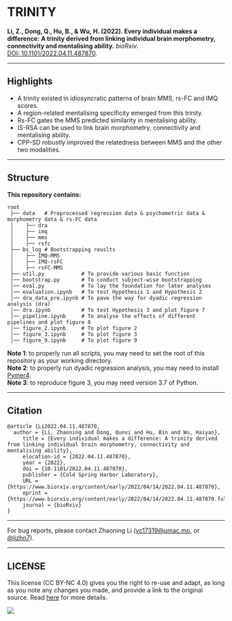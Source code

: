 # TRINITY

**Li, Z., Dong, Q., Hu, B., & Wu, H. (2022). Every individual makes a difference: A trinity derived from linking individual brain morphometry, connectivity and mentalising ability.** *bioRxiv*. <br />
[DOI: 10.1101/2022.04.11.487870](https://doi.org/10.1101/2022.04.11.487870).
___

## Highlights
- A trinity existed in idiosyncratic patterns of brain MMS, rs-FC and IMQ scores.
- A region-related mentalising specificity emerged from this trinity.
- Rs-FC gates the MMS predicted similarity in mentalising ability.
- IS-RSA can be used to link brain morphometry, connectivity and mentalising ability.
- CPP-SD robustly improved the relatedness between MMS and the other two modalities.
___

## Structure

**This repository contains:**
```
root
 ├── data   # Preprocessed regression data & psychometric data & morphometry data & rs-FC data
 │    ├── dra 
 │    ├── imq 
 │    ├── mms
 │    ├── rsfc
 ├── bs_log # Bootstrapping reuslts
 │    ├── IMQ-MMS
 │    ├── IMQ-rsFC
 │    ├── rsFC-MMS
 ├── util.py            # To provide various basic function
 │── bootstrap.py       # To conduct subject-wise bootstrapping 
 │── eval.py            # To lay the foundation for later analyses
 │── evaluation.ipynb   # To test Hypothesis 1 and Hypothesis 2
 │── dra_data_pre.ipynb # To pave the way for dyadic regression analysis (dra)
 │── dra.ipynb          # To test Hypothesis 3 and plot figure 7
 │── pipeline.ipynb     # To analyse the effects of different pipelines and plot figure 8
 │── figure_2.ipynb     # To plot figure 2
 │── figure_3.ipynb     # To plot figure 3
 │── figure_9.ipynb     # To plot figure 9
```

**Note 1**: to properly run all scripts, you may need to set the root of this repository as your working directory. <br />
**Note 2**: to properly run dyadic regression analysis, you may need to install [Pymer4](https://eshinjolly.com/pymer4/). <br />
**Note 3**: to reproduce figure 3, you may need version 3.7 of Python. <br />
___

## Citation

    @article {Li2022.04.11.487870,
      author = {Li, Zhaoning and Dong, Qunxi and Hu, Bin and Wu, Haiyan},
	     title = {Every individual makes a difference: A trinity derived from linking individual brain morphometry, connectivity and mentalising ability},
	     elocation-id = {2022.04.11.487870},
	     year = {2022},
	     doi = {10.1101/2022.04.11.487870},
	     publisher = {Cold Spring Harbor Laboratory},
	     URL = {https://www.biorxiv.org/content/early/2022/04/14/2022.04.11.487870},
	     eprint = {https://www.biorxiv.org/content/early/2022/04/14/2022.04.11.487870.full.pdf},
	     journal = {bioRxiv}
    }
    
___

For bug reports, please contact Zhaoning Li ([yc17319@umac.mo](mailto:yc17319@umac.mo), or [@lizhn7](https://twitter.com/lizhn7)).
___

## LICENSE

This license (CC BY-NC 4.0) gives you the right to re-use and adapt, as long as you note any changes you made, and provide a link to the original source. Read [here](https://creativecommons.org/licenses/by-nc/4.0/) for more details. 

![](https://upload.wikimedia.org/wikipedia/commons/9/99/Cc-by-nc_icon.svg)
